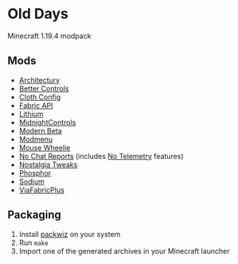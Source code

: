 # Old Days

Minecraft 1.19.4 modpack

## Mods

* [Architectury](https://modrinth.com/mod/architectury-api)
* [Better Controls](https://modrinth.com/mod/better-controls)
* [Cloth Config](https://modrinth.com/mod/cloth-config)
* [Fabric API](https://modrinth.com/mod/fabric-api)
* [Lithium](https://modrinth.com/mod/lithium)
* [MidnightControls](https://modrinth.com/mod/midnightcontrols)
* [Modern Beta](https://www.curseforge.com/minecraft/mc-mods/modern-beta)
* [Modmenu](https://modrinth.com/mod/modmenu)
* [Mouse Wheelie](https://modrinth.com/mod/mouse-wheelie)
* [No Chat Reports](https://modrinth.com/mod/no-chat-reports) (includes [No Telemetry](https://modrinth.com/mod/no-telemetry) features)
* [Nostalgia Tweaks](https://modrinth.com/mod/nostalgic-tweaks/versions)
* [Phosphor](https://modrinth.com/mod/phosphor)
* [Sodium](https://modrinth.com/mod/sodium)
* [ViaFabricPlus](https://modrinth.com/mod/viafabricplus)

## Packaging

1. Install [packwiz](https://github.com/packwiz/packwiz) on your system
2. Run `make`
3. Import one of the generated archives in your Minecraft launcher

